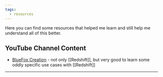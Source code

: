 ```yaml
---
tags:
  - resources
---
```


Here you can find some resources that helped me learn and still help me understand all of this better.

## YouTube Channel Content
- [BlueFox Creation](https://www.youtube.com/c/BLUEFOXCreations) - not only [[Redshift]], but very good to learn some oddly specific use cases with [[Redshift]]

---

<script src="https://giscus.app/client.js"
        data-repo="git-submariner/oddlyspecific"
        data-repo-id="R_kgDOHY5lmg"
        data-category="General"
        data-category-id="DIC_kwDOHY5lms4CPUCw"
        data-mapping="url"
        data-reactions-enabled="1"
        data-emit-metadata="0"
        data-input-position="bottom"
        data-theme="dark"
        data-lang="en"
        crossorigin="anonymous"
        async>
</script>